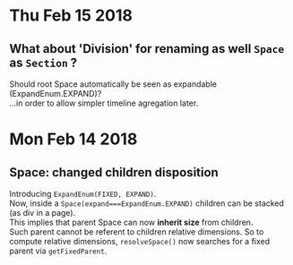 

# Thu Feb 15 2018

What about 'Division' for renaming as well `Space` as `Section` ?
---
Should root Space automatically be seen as expandable (ExpandEnum.EXPAND)?  
...in order to allow simpler timeline agregation later.


# Mon Feb 14 2018

Space: changed children disposition  
---
Introducing `ExpandEnum(FIXED, EXPAND)`.  
Now, inside a `Space(expand===ExpandEnum.EXPAND)` children can be stacked (as div in a page).  
This implies that parent Space can now **inherit size** from children.  
Such parent cannot be referent to children relative dimensions. So to compute relative dimensions, `resolveSpace()` now searches for a fixed parent via `getFixedParent`.


